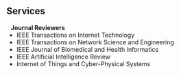 ## Services

<h4 style="margin:0 10px 0;">Journal Reviewers</h4>

<ul style="margin:0 0 20px;">
  <li>IEEE Transactions on Internet Technology</a></li>
  <li>IEEE Transactions on Network Science and Engineering</a></li>
  <li>IEEE Journal of Biomedical and Health Informatics</a></li>
  <li>IEEE Artificial Intelligence Review</a></li>
  <li>Internet of Things and Cyber-Physical Systems</a></li>
</ul>
